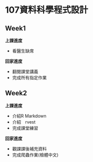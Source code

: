 107資料科學程式設計
===

## Week1

**上課進度**
- 看醫生缺席


**回家進度**
- 翻閱課堂講義
- 完成所有指定作業


## Week2


**上課進度**
- 介紹R Markdown
- 介紹　rvest
- 完成課堂練習


**回家進度**
- 觀課課後補充資料
- 完成爬蟲作業(檢體中文)
